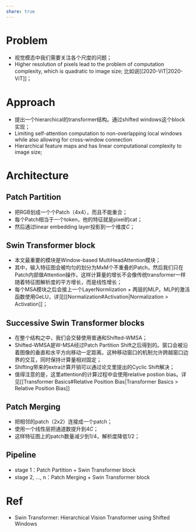 ```yaml
---
share: true
---
```


# Problem
- 视觉模态中我们需要关注各个尺度的问题；
- Higher resolution of pixels lead to the problem of computation complexity, which is quadratic to image size; 比如说[[2020-ViT|2020-ViT]]；

# Approach
- 提出一个hierarchical的transformer结构。通过shifted windows这个block实现；
- Limiting self-attention computation to non-overlapping local windows while also allowing for cross-window connection
- Hierarchical feature maps and has linear computational complexity to image size; 

# Architecture

## Patch Partition
- 把RGB划成一个个Patch（4x4），而且不能重合；
- 每个Patch相当于一个token，他的特征就是pixel的cat；
- 然后通过linear embedding layer投影到一个维度$C$；

## Swin Transformer block
- 本文最重要的模块是Window-based MultiHeadAttention模块；
- 其中，输入特征图会被均匀的划分为MxM个不重叠的Patch，然后我们只在Patch内部做Attention操作，这样计算量的增长不会像传统transformer一样随着特征图解析度的平方增长，而是线性增长；
- 每个MSA模块之后会接上一个LayerNormlization + 两层的MLP。MLP的激活函数使用GeLU，详见[[Normalization#Activation|Normalization > Activation]]；

## Successive  Swin Transformer blocks
- 在整个结构之中，我们会交替使用普通和Shifted-WMSA；
- Shifted-WMSA是W-MSA经过Patch Partition Shift之后得到的。窗口会被沿着图像的垂直和水平方向移动一定距离。这种移动窗口的机制允许跨越窗口边界的交互，同时保持计算量相对固定；
- Shifting带来的extra计算开销可以通过论文里提出的Cyclic Shift解决；
- 值得注意的是，这里attention的计算过程中会使用relative postion bias。详见[[Transformer Basics#Relative Position Bias|Transformer Basics > Relative Position Bias]]

## Patch Merging
- 把相邻的patch（2x2）连接成一个patch；
- 使用一个线性层把通道数提升到$4C$；
- 这样特征图上的patch数量减少到1/4，解析度降低1/2；

## Pipeline
- stage 1：Patch Partition + Swin Transformer block
- stage 2, ..., n：Patch Merging + Swin Transformer block

# Ref
- Swin Transformer: Hierarchical Vision Transformer using Shifted Windows

